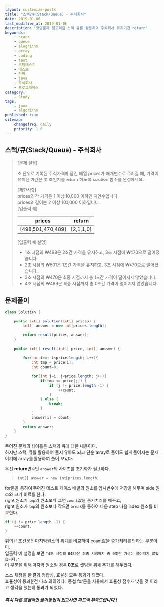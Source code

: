 ```yaml
---
layout: customize-posts
title: "스택/큐(Stack/Queue) - 주식회사"
date: 2019-01-06
last_modified_at: 2019-01-06
description: "코딩문제 알고리즘 스택 큐를 활용하여 주식회사 유지기간 return"
keywords:
    - stack
    - queue
    - alogrithm
    - array
    - coding
    - test
    - 코딩테스트
    - 테스트
    - 자바
    - java
    - 주식회사
    - 프로그래머스
category:
    - Study
tags:
    - java
    - algorithm
published: true
sitemap:
    changefreq: daily
    priority: 1.0
---
```


## 스택/큐(Stack/Queue) - 주식회사

>[문제 설명] 
>
>초 단위로 기록된 주식가격이 담긴 배열 prices가 매개변수로 주어질 때, 가격이 유지된 기간은 몇 초인지를 return 하도록 solution 함수를 완성하세요.  
>  
>[제한사항]  
>prices의 각 가격은 1 이상 10,000 이하인 자연수입니다.  
>prices의 길이는 2 이상 100,000 이하입니다.  
>[입출력 예]  
>
>|prices|return|
>|------|------|
>|[498,501,470,489]|[2,1,1,0]|  
>
>[입출력 예 설명]
>* 1초 시점의 ₩498은 2초간 가격을 유지하고, 3초 시점에 ₩470으로 떨어졌습니다.
>* 2초 시점의 ₩501은 1초간 가격을 유지하고, 3초 시점에 ₩470으로 떨어졌습니다.
>* 3초 시점의 ₩470은 최종 시점까지 총 1초간 가격이 떨어지지 않았습니다.
>* 4초 시점의 ₩489은 최종 시점까지 총 0초간 가격이 떨어지지 않았습니다.

## 문제풀이

```java
class Solution {
    
    public int[] solution(int[] prices) {
        int[] answer = new int[prices.length];
        
        return result(prices, answer);
    }
    
    public int[] result(int[] price, int[] answer) {
        
        for(int i=0; i<price.length; i++){
            int tmp = price[i];
            int count=0;
            
            for(int j=i; j<price.length; j++){
                if(tmp <= price[j]) {
                    if (j != price.length -1) {
                        ++count;
                    }
                } else {
                    break;
                }
            }   
            answer[i] = count;
        }
        return answer;
    }
}
```

주어진 문제의 타이틀은 스택과 큐에 대한 내용이다.  
하지만 스택, 큐를 활용하여 풀지 않아도 되고 단순 array로 풀어도 쉽게 풀어지는 문제이기에 array를 활용하여 풀어 보았다.  

우선 **return**변수인 ```answer```의 사이즈를 초기화가 필요하다. 
>```int[] answer = new int[prices.length]```

for문을 통하여 주어진 테스트 케이스 배열의 원소를 임시변수에 저장을 해두며 side 원소와 크기 비료를 한다.  
right 원소가 ```tmp```의 원소보다 크면 ```count```값을 증가처리를 해주고,  
right 원소가 ```tmp```의 원소보다 작으면 ```break```를 통하여 다음 step 다음 index 원소를 비교한다.  

```java
if (j != price.length -1) {
    ++count;
}
```
위의 if 조건문은 마지막원소의 위치를 비교하여 count값을 증가처리를 안하는 부분이다.  
입출력 예 설명을 보면 ```"4초 시점의 ₩489은 최종 시점까지 총 0초간 가격이 떨어지지 않았습니다."```  
이 부분을 위해 마지막 원소일 경우 **0초**로 셋팅을 위해 추가를 해두었다.

소스 채점을 한 결과 정합성, 효율성 모두 통과가 되었다.  
효율성이 통과한건 다소 의외였다;; 중첩 for문을 사용해서 효율성 점수가 낮을 것 이라고 생각을 했는데 통과가 되었다.

##### 혹시 다른 효율적인 풀이방법이 있으시면 피드백 부탁드립니다.!
